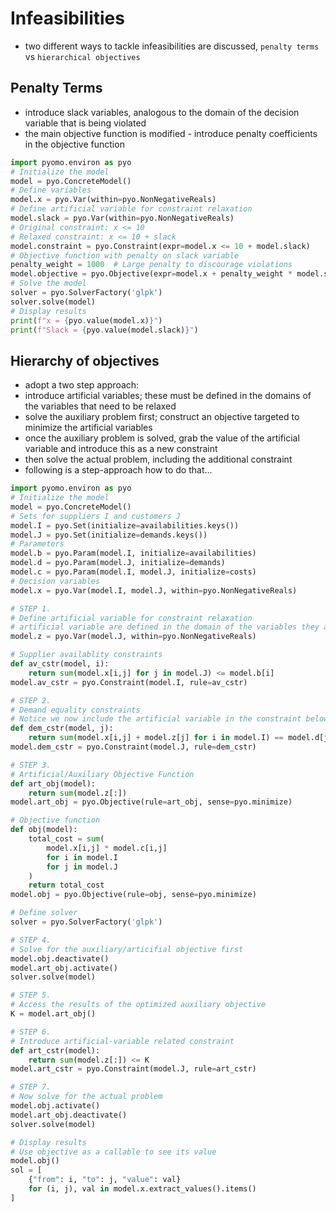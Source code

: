 
# Infeasibilities

- two different ways to tackle infeasibilities are discussed, `penalty terms` vs `hierarchical objectives`

## Penalty Terms

- introduce slack variables, analogous to the domain of the decision variable that is being violated
- the main objective function is modified - introduce penalty coefficients in the objective function

```python
import pyomo.environ as pyo
# Initialize the model
model = pyo.ConcreteModel()
# Define variables
model.x = pyo.Var(within=pyo.NonNegativeReals)
# Define artificial variable for constraint relaxation
model.slack = pyo.Var(within=pyo.NonNegativeReals)
# Original constraint: x <= 10
# Relaxed constraint: x <= 10 + slack
model.constraint = pyo.Constraint(expr=model.x <= 10 + model.slack)
# Objective function with penalty on slack variable
penalty_weight = 1000  # Large penalty to discourage violations
model.objective = pyo.Objective(expr=model.x + penalty_weight * model.slack, sense=pyo.minimize)
# Solve the model
solver = pyo.SolverFactory('glpk')
solver.solve(model)
# Display results
print(f"x = {pyo.value(model.x)}")
print(f"Slack = {pyo.value(model.slack)}")
```

## Hierarchy of objectives

- adopt a two step approach:
- introduce artificial variables; these must be defined in the domains of the variables that need to be relaxed
- solve the auxiliary problem first; construct an objective targeted to minimize the artificial variables
- once the auxiliary problem is solved, grab the value of the artificial variable and introduce this as a new constraint
- then solve the actual problem, including the additional constraint
- following is a step-approach how to do that...

```python
import pyomo.environ as pyo
# Initialize the model
model = pyo.ConcreteModel()
# Sets for suppliers I and customers J
model.I = pyo.Set(initialize=availabilities.keys())
model.J = pyo.Set(initialize=demands.keys())
# Parameters
model.b = pyo.Param(model.I, initialize=availabilities)
model.d = pyo.Param(model.J, initialize=demands)
model.c = pyo.Param(model.I, model.J, initialize=costs)
# Decision variables
model.x = pyo.Var(model.I, model.J, within=pyo.NonNegativeReals)

# STEP 1.
# Define artificial variable for constraint relaxation
# artificial variable are defined in the domain of the variables they are supposed to be relaxing; in this instance assuming the model.J is the variable being violated and hence needs relaxation
model.z = pyo.Var(model.J, within=pyo.NonNegativeReals)

# Supplier availablity constraints
def av_cstr(model, i):
    return sum(model.x[i,j] for j in model.J) <= model.b[i]
model.av_cstr = pyo.Constraint(model.I, rule=av_cstr)

# STEP 2.
# Demand equality constraints
# Notice we now include the artificial variable in the constraint below
def dem_cstr(model, j):
    return sum(model.x[i,j] + model.z[j] for i in model.I) == model.d[j]
model.dem_cstr = pyo.Constraint(model.J, rule=dem_cstr)

# STEP 3.
# Artificial/Auxiliary Objective Function
def art_obj(model):
    return sum(model.z[:])
model.art_obj = pyo.Objective(rule=art_obj, sense=pyo.minimize)

# Objective function
def obj(model):
    total_cost = sum(
        model.x[i,j] * model.c[i,j]
        for i in model.I
        for j in model.J
    )
    return total_cost
model.obj = pyo.Objective(rule=obj, sense=pyo.minimize)

# Define solver
solver = pyo.SolverFactory('glpk')

# STEP 4.
# Solve for the auxiliary/articifial objective first
model.obj.deactivate()
model.art_obj.activate()
solver.solve(model)

# STEP 5.
# Access the results of the optimized auxiliary objective
K = model.art_obj()

# STEP 6.
# Introduce artificial-variable related constraint
def art_cstr(model):
    return sum(model.z[:]) <= K
model.art_cstr = pyo.Constraint(model.J, rule=art_cstr)

# STEP 7.
# Now solve for the actual problem
model.obj.activate()
model.art_obj.deactivate()
solver.solve(model)

# Display results
# Use objective as a callable to see its value
model.obj()
sol = [
    {"from": i, "to": j, "value": val}
    for (i, j), val in model.x.extract_values().items()
]
```
